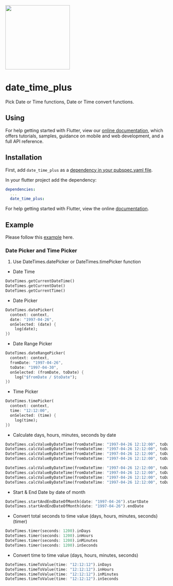 [<img src="https://datadirr.com/datadirr.png" width="200" />](https://datadirr.com)


# date_time_plus

Pick Date or Time functions, Date or Time convert functions.

## Using

For help getting started with Flutter, view our
[online documentation](https://pub.dev/documentation/date_time_plus/latest), which offers tutorials,
samples, guidance on mobile and web development, and a full API reference.

## Installation

First, add `date_time_plus` as a [dependency in your pubspec.yaml file](https://flutter.dev/docs/development/platform-integration/platform-channels).

In your flutter project add the dependency:

```yml
dependencies:
  ...
  date_time_plus:
```

For help getting started with Flutter, view the online
[documentation](https://flutter.io/).

## Example

Please follow this [example](https://github.com/datadirr/date_time_plus/tree/master/example) here.


### Date Picker and Time Picker

1. Use DateTimes.datePicker or DateTimes.timePicker function

* Date Time
```dart
DateTimes.getCurrentDateTime()
DateTimes.getCurrentDate()
DateTimes.getCurrentTime()
```

* Date Picker
```dart
DateTimes.datePicker(
  context: context,
  date: "1997-04-26",
  onSelected: (date) {
    log(date);
})
```

* Date Range Picker
```dart
DateTimes.dateRangePicker(
  context: context,
  fromDate: "1997-04-26",
  toDate: "1997-04-30",
  onSelected: (fromDate, toDate) {
    log("$fromDate / $toDate");
})
```

* Time Picker
```dart
DateTimes.timePicker(
  context: context,
  time: "12:12:00",
  onSelected: (time) {
    log(time);
})
```


* Calculate days, hours, minutes, seconds by date
```dart
DateTimes.calcValueByDateTime(fromDateTime: "1997-04-26 12:12:00", toDateTime: "1997-04-30 12:12:00").inDays
DateTimes.calcValueByDateTime(fromDateTime: "1997-04-26 12:12:00", toDateTime: "1997-04-30 12:12:00").inHours
DateTimes.calcValueByDateTime(fromDateTime: "1997-04-26 12:12:00", toDateTime: "1997-04-30 12:12:00").inMinutes
DateTimes.calcValueByDateTime(fromDateTime: "1997-04-26 12:12:00", toDateTime: "1997-04-30 12:12:00").inSeconds

DateTimes.calcValueByDateTime(fromDateTime: "1997-04-26 12:12:00", toDateTime: "1997-04-30 12:12:00").days
DateTimes.calcValueByDateTime(fromDateTime: "1997-04-26 12:12:00", toDateTime: "1997-04-30 12:12:00").hours
DateTimes.calcValueByDateTime(fromDateTime: "1997-04-26 12:12:00", toDateTime: "1997-04-30 12:12:00").minutes
DateTimes.calcValueByDateTime(fromDateTime: "1997-04-26 12:12:00", toDateTime: "1997-04-30 12:12:00").seconds
```

* Start & End Date by date of month
```dart
DateTimes.startAndEndDateOfMonth(date: "1997-04-26").startDate
DateTimes.startAndEndDateOfMonth(date: "1997-04-26").endDate
```

* Convert total seconds to time value (days, hours, minutes, seconds) (timer)
```dart
DateTimes.timer(seconds: 1200).inDays
DateTimes.timer(seconds: 1200).inHours
DateTimes.timer(seconds: 1200).inMinutes
DateTimes.timer(seconds: 1200).inSeconds
```

* Convert time to time value (days, hours, minutes, seconds)
```dart
DateTimes.timeToValue(time: "12:12:12").inDays
DateTimes.timeToValue(time: "12:12:12").inHours
DateTimes.timeToValue(time: "12:12:12").inMinutes
DateTimes.timeToValue(time: "12:12:12").inSeconds
```